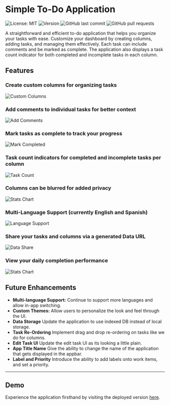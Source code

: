 # Simple To-Do Application

![License: MIT](https://img.shields.io/github/license/joshleatherland/ToDoList)
![Version](https://img.shields.io/github/package-json/v/joshleatherland/ToDoList)
![GitHub last commit](https://img.shields.io/github/last-commit/joshleatherland/ToDoList)
![GitHub pull requests](https://img.shields.io/github/issues-pr/joshleatherland/ToDoList)

A straightforward and efficient to-do application that helps you organize your tasks with ease. Customize your dashboard by creating columns, adding tasks, and managing them effectively. Each task can include comments and be marked as complete. The application also displays a task count indicator for both completed and incomplete tasks in each column.

## Features

### Create custom columns for organizing tasks

![Custom Columns](docs/images/custom_columns.png)

### Add comments to individual tasks for better context

![Add Comments](docs/images/comments.png)

### Mark tasks as complete to track your progress

![Mark Completed](docs/images/mark_completed.png)

### Task count indicators for completed and incomplete tasks per column

![Task Count](docs/images/count_indicators.png)

### Columns can be blurred for added privacy

![Stats Chart](docs/images/blur_tasks.png)

### Multi-Language Support (currently English and Spanish)

![Language Support](docs/images/language_support.png)

### Share your tasks and columns via a generated Data URL

![Data Share](docs/images/data_share.png)

### View your daily completion performance

![Stats Chart](docs/images/stats_graph.png)

## Future Enhancements

- **Multi-language Support:** Continue to support more languages and allow in-app switching.
- **Custom Themes:** Allow users to personalize the look and feel through the UI.
- **Data Storage** Update the application to use indexed DB instead of local storage.
- **Task Re-Ordering** Implement drag and drop re-ordering on tasks like we do for columns.
- **Edit Task UI** Update the edit task UI as its looking a little plain.
- **App Title Name** Give the ability to change the name of the application that gets displayed in the appbar.
- **Label and Priority** Introduce the ability to add labels onto work items, and set a priority.

---

## Demo

Experience the application firsthand by visiting the deployed version [here](https://joshleatherland.github.io/ToDoList/).
